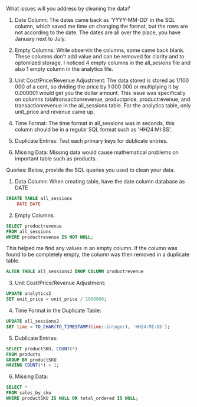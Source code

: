 What issues will you address by cleaning the data?

1. Date Column: The dates came back as 'YYYY-MM-DD' in the SQL column, which saved me time on changing the format, but the rows are not according to the date. The dates are all over the place, you have January next to July.

2. Empty Columns: While observin the columns, some came back blank. These columns don't add value and can be removed for clarity and to optomized storage. I noticed 4 empty columns in the all_sesions file and also 1 empty column in the analytics file.

3. Unit Cost/Price/Revenue Adjustment: The data stored is stored as 1/100 000 of a cent, so dviding the price by 1 000 000 or multiplying it by 0.000001 would get you the dollar amount. This issue was specifically on columns totaltransactionrevenue, productprice, productrevenue, and transactionrevenue in the all_sessions table. For the analytics table, only unit_price and revenue came up.

4. Time Format: The time format in all_sessions was in seconds, this column should be in a regular SQL format such as 'HH24:MI:SS'.

5. Duplicate Entries: Test each primary keys for dublicate entries.

6. Missing Data: Missing data would cause mathematical problems on important table such as products.

Queries:
Below, provide the SQL queries you used to clean your data.


1. Data Column: When creating table, have the date column database as DATE

```SQL
CREATE TABLE all_sessions
    DATE DATE
```

2. Empty Columns:

```SQL
SELECT productrevenue
FROM all_sessions
WHERE productrevenue IS NOT NULL;
```

This helped me find any values in an empty column.
If the column was found to be completely empty, the column was then removed in a duplicate table.

```SQL
ALTER TABLE all_sessions2 DROP COLUMN productrevenue
```

3. Unit Cost/Price/Revenue Adjustment:

```SQL
UPDATE analytics2
SET unit_price = unit_price / 1000000;
```

4. Time Format in the Duplicate Table:

```SQL
UPDATE all_sessions2
SET time = TO_CHAR(TO_TIMESTAMP(time::integer), 'HH24:MI:SS');
```

5. Dublicate Entries: 

```SQL
SELECT productSKU, COUNT(*) 
FROM products 
GROUP BY productSKU 
HAVING COUNT(*) > 1;
```

6. Missing Data:

```SQL
SELECT * 
FROM sales_by_sku 
WHERE productSKU IS NULL OR total_ordered IS NULL;
```
